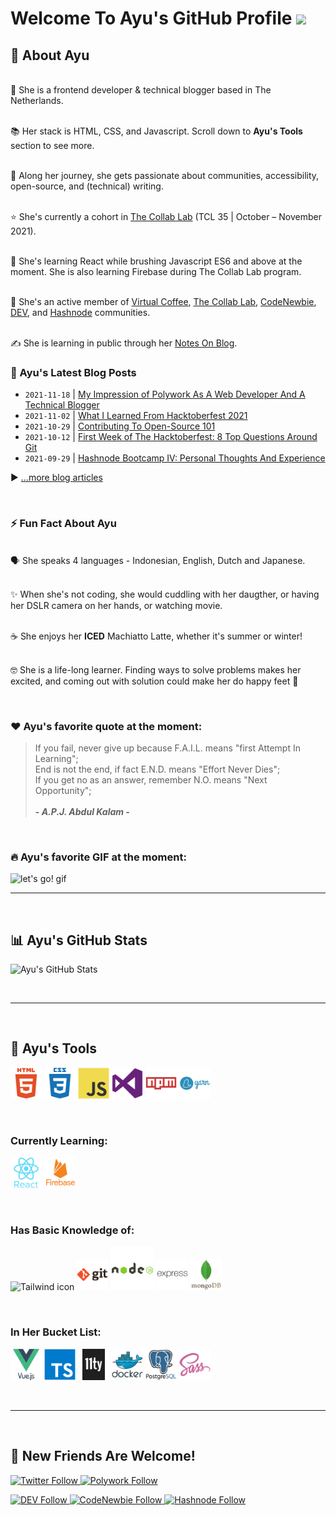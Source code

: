 # Welcome To Ayu's GitHub Profile <img src="https://raw.githubusercontent.com/MartinHeinz/MartinHeinz/master/wave.gif" width="40px">

## :woman: About Ayu
<br>:raising_hand: She is a frontend developer & technical blogger based in The Netherlands.

<br>📚 Her stack is HTML, CSS, and Javascript. Scroll down to **Ayu's Tools** section to see more. 

<br>:car: Along her journey, she gets passionate about communities, accessibility, open-source, and (technical) writing.

<br>:star: She's currently a cohort in  [The Collab Lab](https://the-collab-lab.codes/who-we-are/) (TCL 35 | October – November 2021).

<br>🌱 She's learning React while brushing Javascript ES6 and above at the moment. She is also learning Firebase during The Collab Lab program.

<br>:pushpin: She's an active member of [Virtual Coffee](https://virtualcoffee.io/members/), [The Collab Lab](https://the-collab-lab.codes/who-we-are/), [CodeNewbie](https://community.codenewbie.org/adiatiayu), [DEV](https://dev.to/adiatiayu), and [Hashnode](https://hashnode.com/@ayuadiati) communities.

<br> ✍ She is learning in public through her [Notes On Blog](https://adiati.com/).

### 📰 Ayu's Latest Blog Posts

<!-- BLOG-POST-LIST:START -->
- `2021-11-18` | [My Impression of Polywork As A Web Developer And A Technical Blogger](https://adiati.com/my-impression-of-polywork-as-a-web-developer-and-a-technical-blogger)  
- `2021-11-02` | [What I Learned From Hacktoberfest 2021](https://adiati.com/what-i-learned-from-hacktoberfest-2021)  
- `2021-10-29` | [Contributing To Open-Source 101](https://adiati.com/contributing-to-open-source-101)  
- `2021-10-12` | [First Week of The Hacktoberfest: 8 Top Questions Around Git](https://adiati.com/first-week-of-the-hacktoberfest-8-top-questions-around-git)  
- `2021-09-29` | [Hashnode Bootcamp IV: Personal Thoughts And Experience](https://adiati.com/hashnode-bootcamp-iv-personal-thoughts-and-experience)  

<!-- BLOG-POST-LIST:END -->

▶ [...more blog articles](https://adiati.com)


<br>

### ⚡ Fun Fact About Ayu
<br>🗣 She speaks 4 languages - Indonesian, English, Dutch and Japanese.

<br>:sparkles: When she's not coding, she would cuddling with her daugther, or having her DSLR camera on her hands, or watching movie.

<br>☕ She enjoys her **ICED** Machiatto Latte, whether it's summer or winter!

<br>🤓 She is a life-long learner. Finding ways to solve problems makes her excited, and coming out with solution could make her do happy feet :penguin:

<br>

### ❤ Ayu's favorite quote at the moment:
> If you fail, never give up because F.A.I.L. means "first Attempt In Learning";
<br> End is not the end, if fact E.N.D. means "Effort Never Dies"; 
<br> If you get no as an answer, remember N.O. means "Next Opportunity";
<br><br> **- *A.P.J. Abdul Kalam* -**

<br>

### :fire: Ayu's favorite GIF at the moment:
![let's go! gif](https://media.giphy.com/media/4GXUa4U05Q0JAM972c/giphy.gif)

---

<br>

## :bar_chart: Ayu's GitHub Stats

![Ayu's GitHub Stats](https://github-readme-stats.vercel.app/api/?username=adiati98&count_private=true&theme=tokyonight&showicons=true)

<br>

---

<br>

## :hammer: Ayu's Tools

<img src="https://github.com/devicons/devicon/blob/master/icons/html5/html5-plain-wordmark.svg" alt="HTML icon" width="50" height="50"> <img src="https://github.com/devicons/devicon/blob/master/icons/css3/css3-plain-wordmark.svg" alt="CSS icon" width="50" height="50"> <img src="https://github.com/devicons/devicon/blob/master/icons/javascript/javascript-original.svg" alt="JS icon" width="50" height="50"> <img src="https://github.com/devicons/devicon/blob/master/icons/visualstudio/visualstudio-plain.svg" alt="Visual Studio icon" width="50" height="50"> <img src="https://github.com/devicons/devicon/blob/master/icons/npm/npm-original-wordmark.svg" alt="NPM icon" width="50" height="50"> <img src="https://github.com/devicons/devicon/blob/master/icons/yarn/yarn-original-wordmark.svg" alt="Yarn icon" width="50" height="50">

<br>

### Currently Learning:
<img src="https://github.com/devicons/devicon/blob/master/icons/react/react-original-wordmark.svg" alt="React icon" width="50" height="50"> <img src="https://github.com/devicons/devicon/blob/master/icons/firebase/firebase-plain-wordmark.svg" alt="Firebase icon" width="50" height="50"> 

<br>

### Has Basic Knowledge of:
<img src="https://www.vectorlogo.zone/logos/tailwindcss/tailwindcss-icon.svg" alt="Tailwind icon" width="50" height="50"> <img src="https://github.com/devicons/devicon/blob/master/icons/git/git-original-wordmark.svg" alt="Git icon" width="50" height="50"> <img src="https://github.com/devicons/devicon/blob/master/icons/nodejs/nodejs-original-wordmark.svg" alt="NodeJS icon" width="70" height="70"> <img src="https://github.com/devicons/devicon/blob/master/icons/express/express-original-wordmark.svg" alt="Express icon" width="50" height="50"> <img src="https://github.com/devicons/devicon/blob/master/icons/mongodb/mongodb-original-wordmark.svg" alt="MongoDB icon" width="50" height="50"> 

<br>

### In Her Bucket List:
<img src="https://github.com/devicons/devicon/blob/master/icons/vuejs/vuejs-original-wordmark.svg" alt="Vue icon" width="50" height="50"> <img src="https://github.com/devicons/devicon/blob/master/icons/typescript/typescript-original.svg" alt="Typescript icon" width="50" height="50"> <img src="https://github.com/devicons/devicon/blob/master/icons/eleventy/eleventy-original.svg" alt="Eleventy icon" width="50" height="50"> <img src="https://github.com/devicons/devicon/blob/master/icons/docker/docker-original-wordmark.svg" alt="Docker icon" width="50" height="50"> <img src="https://github.com/devicons/devicon/blob/master/icons/postgresql/postgresql-original-wordmark.svg" alt="PostgresQL icon" width="50" height="50"> <img src="https://github.com/devicons/devicon/blob/master/icons/sass/sass-original.svg" alt="Sass icon" width="50" height="50"> 

<br>

---

<br>

## 🤩 New Friends Are Welcome!

<a href="https://twitter.com/AdiatiAyu">![Twitter Follow](https://img.shields.io/badge/Let's%20connect%20on-TWITTER-4495d4?style=for-the-badge&logo=twitter) 
<a href="https://www.polywork.com/adiatiayu">![Polywork Follow](https://img.shields.io/badge/Let's%20connect%20on-POLYWORK-582be8?style=for-the-badge&logo=polywork)
  
<a href="https://dev.to/adiatiayu">![DEV Follow](https://img.shields.io/badge/Let's%20connect%20on-DEV-000?style=for-the-badge&logo=devdotto)
<a href="https://community.codenewbie.org/adiatiayu">![CodeNewbie Follow](https://img.shields.io/badge/Let's%20connect%20on-CODENEWBIE-6bd80b?style=for-the-badge&logo=codenewbie)
<a href="https://hashnode.com/@ayuadiati">![Hashnode Follow](https://img.shields.io/badge/Let's%20connect%20on-HASHNODE-2962ff?style=for-the-badge&logo=hashnode)


